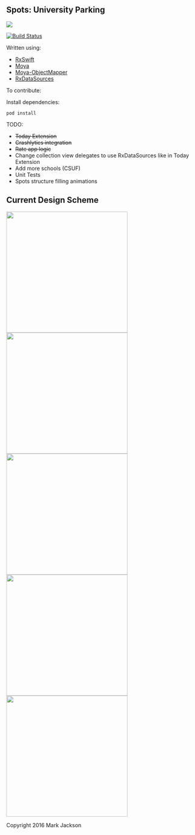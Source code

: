 Spots: University Parking
----
[<img src="https://devimages.apple.com.edgekey.net/app-store/marketing/guidelines/images/badge-download-on-the-app-store.svg"/>](https://geo.itunes.apple.com/us/app/spots-university-parking/id1043748792?mt=8)

[![Build Status](https://travis-ci.org/jacks205/Spots-iOS.svg?branch=master)](https://travis-ci.org/jacks205/Spots-iOS)

Written using:
- [RxSwift](https://github.com/ReactiveX/RxSwift/)
- [Moya](https://github.com/Moya/Moya)
- [Moya-ObjectMapper](https://github.com/ivanbruel/Moya-ObjectMapper)
- [RxDataSources](https://github.com/RxSwiftCommunity/RxDataSources)

To contribute:

Install dependencies:
```
pod install
```

TODO:
- ~~Today Extension~~
- ~~Crashlytics integration~~
- ~~Rate app logic~~
- Change collection view delegates to use RxDataSources like in Today Extension
- Add more schools (CSUF)
- Unit Tests
- Spots structure filling animations

## Current Design Scheme

<img src="http://i.imgur.com/uiTjY2A.png" width="320"/>

<img src="http://i.imgur.com/MiHDVZx.png" width="320"/>

<img src="http://i.imgur.com/9TQHrRq.png" width="320"/>

<img src="http://i.imgur.com/IggA3R1.png" width="320"/>

<img src="http://i.imgur.com/xpnCRg0.png" width="320"/>


Copyright 2016 Mark Jackson
